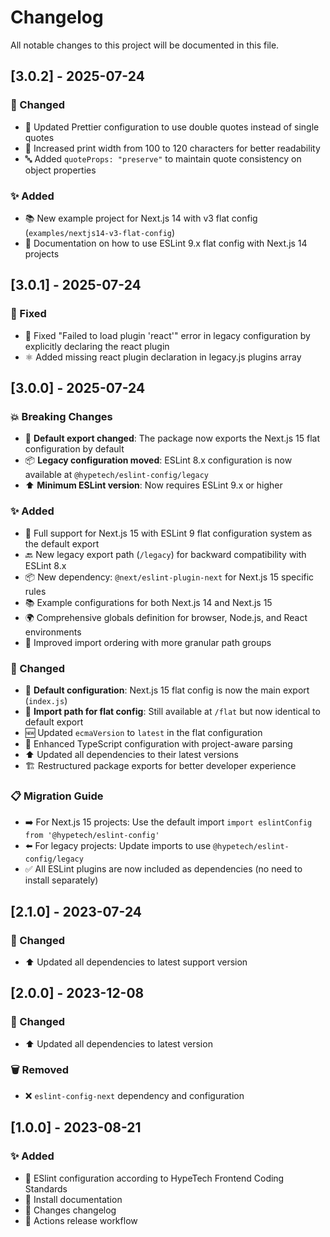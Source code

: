 # Changelog

All notable changes to this project will be documented in this file.

## [3.0.2] - 2025-07-24

### 💅 Changed

- 📐 Updated Prettier configuration to use double quotes instead of single quotes
- 📏 Increased print width from 100 to 120 characters for better readability
- 🔤 Added `quoteProps: "preserve"` to maintain quote consistency on object properties

### ✨ Added

- 📚 New example project for Next.js 14 with v3 flat config (`examples/nextjs14-v3-flat-config`)
- 📖 Documentation on how to use ESLint 9.x flat config with Next.js 14 projects

## [3.0.1] - 2025-07-24

### 🐛 Fixed

- 🔧 Fixed "Failed to load plugin 'react'" error in legacy configuration by explicitly declaring the react plugin
- ⚛️ Added missing react plugin declaration in legacy.js plugins array

## [3.0.0] - 2025-07-24

### 💥 Breaking Changes

- 🔄 **Default export changed**: The package now exports the Next.js 15 flat configuration by default
- 📦 **Legacy configuration moved**: ESLint 8.x configuration is now available at `@hypetech/eslint-config/legacy`
- ⬆️ **Minimum ESLint version**: Now requires ESLint 9.x or higher

### ✨ Added

- 🚀 Full support for Next.js 15 with ESLint 9 flat configuration system as the default export
- 🔙 New legacy export path (`/legacy`) for backward compatibility with ESLint 8.x
- 📦 New dependency: `@next/eslint-plugin-next` for Next.js 15 specific rules
- 📚 Example configurations for both Next.js 14 and Next.js 15
- 🌍 Comprehensive globals definition for browser, Node.js, and React environments
- 📂 Improved import ordering with more granular path groups

### 🔄 Changed

- 🎯 **Default configuration**: Next.js 15 flat config is now the main export (`index.js`)
- 📍 **Import path for flat config**: Still available at `/flat` but now identical to default export
- 🆕 Updated `ecmaVersion` to `latest` in the flat configuration
- 🧩 Enhanced TypeScript configuration with project-aware parsing
- ⬆️ Updated all dependencies to their latest versions
- 🏗️ Restructured package exports for better developer experience

### 📋 Migration Guide

- ➡️ For Next.js 15 projects: Use the default import `import eslintConfig from '@hypetech/eslint-config'`
- ⬅️ For legacy projects: Update imports to use `@hypetech/eslint-config/legacy`
- ✅ All ESLint plugins are now included as dependencies (no need to install separately)

## [2.1.0] - 2023-07-24

### 🔄 Changed

- ⬆️ Updated all dependencies to latest support version

## [2.0.0] - 2023-12-08

### 🔄 Changed

- ⬆️ Updated all dependencies to latest version

### 🗑️ Removed

- ❌ `eslint-config-next` dependency and configuration

## [1.0.0] - 2023-08-21

### ✨ Added

- 🎯 ESlint configuration according to HypeTech Frontend Coding Standards
- 📖 Install documentation
- 📝 Changes changelog
- 🚀 Actions release workflow
